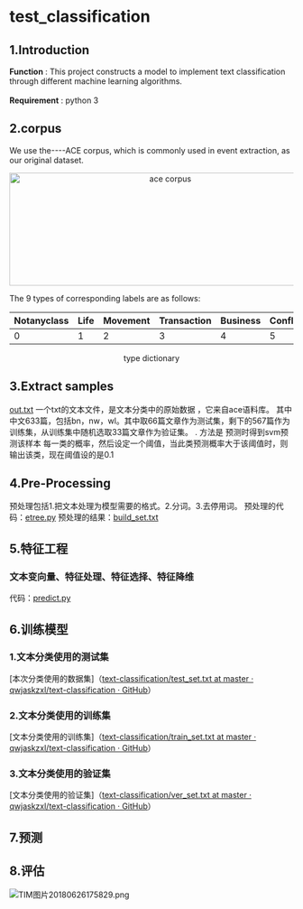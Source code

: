 # test_classification
## 1.Introduction
   **Function** : This project constructs a model to implement text classification through different machine learning algorithms.<br><br>
   **Requirement** : python 3

## 2.corpus
  We use the----ACE corpus, which is commonly used in event extraction, as our original dataset.
<div align=center><img width="554.8" height="200" src="https://github.com/qwjaskzxl/event_classification/blob/master/image/ace%20corpus.png" alt="ace corpus"/></div>

The 9 types of corresponding labels are as follows:

|Notanyclass|	Life|Movement|Transaction|Business|Conflict|Contact	|Personnel|Justice|
| - |-| -|-|-|-|-|-|-|
|0|1|2|3|4|5|6|7|8|

<center>type dictionary</center>
   
## 3.Extract samples
[out.txt](:storage\3cb00c28-f19b-4703-bfdb-baa843b33176\ec4b2bcc.txt) 一个txt的文本文件，是文本分类中的原始数据 ，它来自ace语料库。
   其中中文633篇，包括bn，nw，wl。其中取66篇文章作为测试集，剩下的567篇作为训练集，从训练集中随机选取33篇文章作为验证集。
   .
    方法是 预测时得到svm预测该样本 每一类的概率，然后设定一个阈值，当此类预测概率大于该阈值时，则输出该类，现在阈值设的是0.1
    
## 4.Pre-Processing
  预处理包括1.把文本处理为模型需要的格式。2.分词。3.去停用词。
  预处理的代码：[etree.py](:storage\7baa3ef0-d75e-4c64-bedc-f451dda79824\43150200.py)
  预处理的结果：[build_set.txt](:storage\3cb00c28-f19b-4703-bfdb-baa843b33176\cad4251d.txt)

## 5.特征工程
### 文本变向量、特征处理、特征选择、特征降维
代码：[predict.py](:storage\7baa3ef0-d75e-4c64-bedc-f451dda79824\f95c4f76.py)


## 6.训练模型

### 1.文本分类使用的测试集
 [本次分类使用的数据集]（[text-classification/test_set.txt at master · qwjaskzxl/text-classification · GitHub](https://github.com/qwjaskzxl/text-classification/blob/master/samples/test_set.txt)）
 ### 2.文本分类使用的训练集
 [文本分类使用的训练集]（[text-classification/train_set.txt at master · qwjaskzxl/text-classification · GitHub](https://github.com/qwjaskzxl/text-classification/blob/master/samples/train_set.txt)）
### 3.文本分类使用的验证集
[文本分类使用的验证集]（[text-classification/ver_set.txt at master · qwjaskzxl/text-classification · GitHub](https://github.com/qwjaskzxl/text-classification/blob/master/samples/ver_set.txt)）
## 7.预测

## 8.评估
![TIM图片20180626175829.png](:storage\7baa3ef0-d75e-4c64-bedc-f451dda79824\93573a8f.png)

